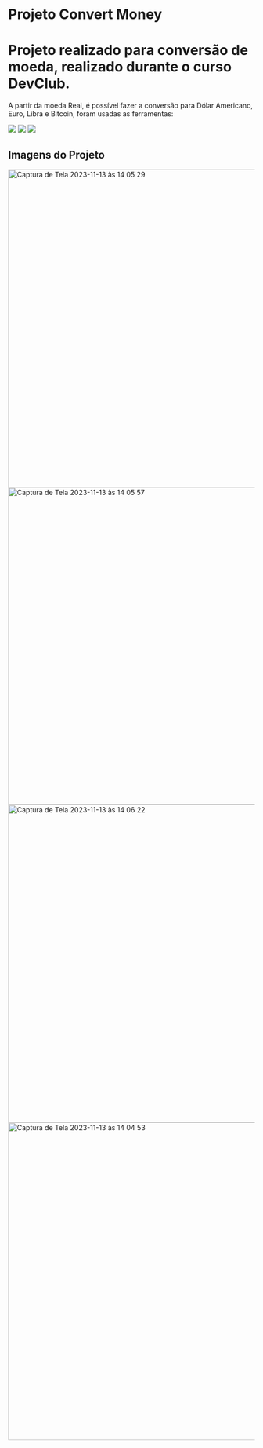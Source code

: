 # Projeto Convert Money

<h1>Projeto realizado para conversão de moeda, realizado durante o curso DevClub.</h1>
<p>A partir da moeda Real, é possível fazer a conversão para Dólar Americano, Euro, Libra e Bitcoin, foram usadas as ferramentas:</p>
<img src="https://img.shields.io/badge/HTML5-E34F26?style=for-the-badge&logo=html5&logoColor=white">
<img src="https://img.shields.io/badge/CSS-239120?&style=for-the-badge&logo=css3&logoColor=white">
<img src="https://img.shields.io/badge/JavaScript-F7DF1E?style=for-the-badge&logo=javascript&logoColor=black">

<h2>Imagens do Projeto</h2>
<img width="648" alt="Captura de Tela 2023-11-13 às 14 05 29" src="https://github.com/leticiafanan/convert-money/assets/98134462/8c889734-d4f1-4df5-92e3-965306ea2a62">
<img width="647" alt="Captura de Tela 2023-11-13 às 14 05 57" src="https://github.com/leticiafanan/convert-money/assets/98134462/caff9599-589f-45d3-97b9-3b610b8e7630">
<img width="648" alt="Captura de Tela 2023-11-13 às 14 06 22" src="https://github.com/leticiafanan/convert-money/assets/98134462/76bda3c2-769a-4281-9c2b-83709f7ccc9e">
<img width="648" alt="Captura de Tela 2023-11-13 às 14 04 53" src="https://github.com/leticiafanan/convert-money/assets/98134462/224f33a5-17d3-498f-8b14-8a2559250df5">


